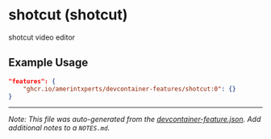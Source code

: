 
# shotcut (shotcut)

shotcut video editor

## Example Usage

```json
"features": {
    "ghcr.io/amerintxperts/devcontainer-features/shotcut:0": {}
}
```





---

_Note: This file was auto-generated from the [devcontainer-feature.json](https://github.com/amerintxperts/devcontainer-features/blob/main/src/shotcut/devcontainer-feature.json).  Add additional notes to a `NOTES.md`._
